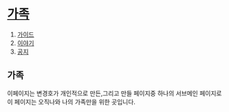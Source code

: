 <!doctype html>
<HTML>

<head>
<title>가족</title>
<meta charset="utf-8">
</head>


<body>
<h1><a href= "가족.HTML"> 가족</a></h1>
<ol>
  <Li><a href= "가이드.HTML">가이드</a></Li>
  <Li><a href= "이야기.HTML">이야기</a></Li>
  <Li><a href= "공지.HTML">공지</a></Li>
</ol>
<h2>가족</h2>
이페이지는 변경호가 개인적으로 만든,그리고 만들 페이지중 하나의 서브메인 페이지로<br>
이 페이지는 오직나와 나의 가족만을 위한 곳입니다.


</body>

<HTML>
